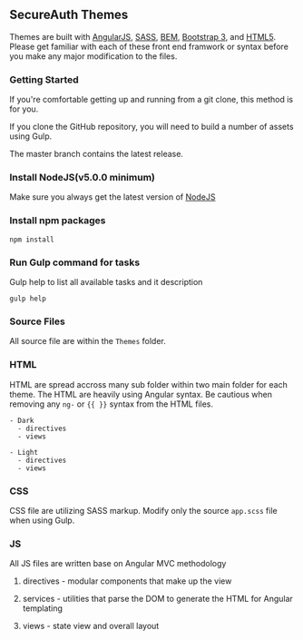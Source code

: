 ## SecureAuth Themes

Themes are built with [AngularJS](https://angularjs.org/), [SASS](http://sass-lang.com/), [BEM](https://en.bem.info/), [Bootstrap 3](http://getbootstrap.com/), and [HTML5](https://developer.mozilla.org/en-US/docs/Web/Guide/HTML/HTML5). Please get familiar with each of these front end framwork or syntax before you make any major modification to the files. 

### Getting Started

If you're comfortable getting up and running from a git clone, this method is for you.

If you clone the GitHub repository, you will need to build a number of assets using Gulp.

The master branch contains the latest release.

### Install NodeJS(v5.0.0 minimum)

Make sure you always get the latest version of [NodeJS](https://nodejs.org/en/)

### Install npm packages

```
npm install
```

### Run Gulp command for tasks

Gulp help to list all available tasks and it description

```
gulp help
```

### Source Files

All source file are within the `Themes` folder.

### HTML 

HTML are spread accross many sub folder within two main folder for each theme. The HTML are heavily using Angular syntax. Be cautious when removing any `ng-` or `{{ }}` syntax from the HTML files. 

```
- Dark
  - directives
  - views

- Light
  - directives
  - views
```

### CSS

CSS file are utilizing SASS markup. Modify only the source `app.scss` file when using Gulp.

### JS

All JS files are written base on Angular MVC methodology

1. directives - modular components that make up the view

2. services - utilities that parse the DOM to generate the HTML for Angular templating

3. views - state view and overall layout